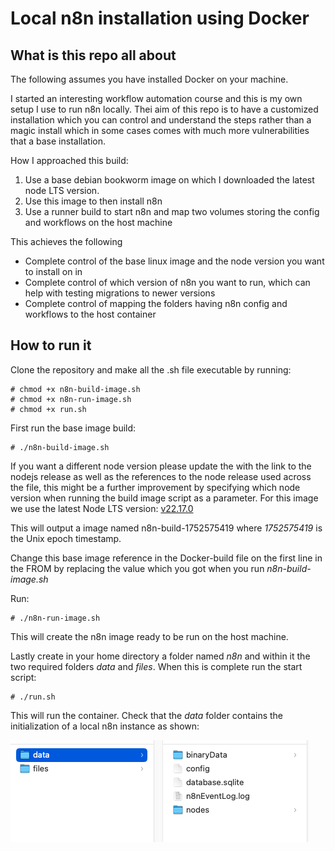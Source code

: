 # Local n8n installation using Docker   

## What is this repo all about

The following assumes you have installed Docker on your machine.  

I started an interesting workflow automation course and this is my own setup I use to run n8n locally. Thei aim
of this repo is to have a customized installation which you can control and understand the steps rather than a magic install
which in some cases comes with much more vulnerabilities that a base installation.   

How I approached this build:   
1. Use a base debian bookworm image on which I downloaded the latest node LTS version.
2. Use this image to then install n8n
3. Use a runner build to start n8n and map two volumes storing the config and workflows on the host machine
  
  
This achieves the following   
* Complete control of the base linux image and the node version you want to install on in
* Complete control of which version of n8n you want to run, which can help with testing migrations to newer versions
* Complete control of mapping the folders having n8n config and workflows to the host container

## How to run it

Clone the repository and make all the .sh file executable by running:  
```shell
# chmod +x n8n-build-image.sh
# chmod +x n8n-run-image.sh
# chmod +x run.sh
```

First run the base image build:  

```shell
# ./n8n-build-image.sh
```

If you want a different node version please update the with the link to the nodejs release as well as
the references to the node release used across the file, this might be a further improvement by specifying which node
version when running the build image script as a parameter.
For this image we use the latest Node LTS version: [v22.17.0](https://nodejs.org/download/release/v22.17.0)

This will output a image named n8n-build-1752575419 where *1752575419* is the Unix epoch timestamp.  

Change this base image reference in the Docker-build file on the first line in the FROM by replacing the value which
you got when you run *n8n-build-image.sh*

Run:  
```shell
# ./n8n-run-image.sh
```

This will create the n8n image ready to be run on the host machine. 

Lastly create in your home directory a folder named *n8n*  and within it the two required folders *data* and *files*.
When this is complete run the start script:  
```shell
# ./run.sh
```

This will run the container. Check that the *data* folder contains the initialization of a local n8n instance as shown:  

![local_n8n.png](img/local_n8n.png)
